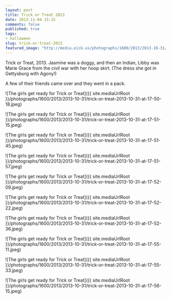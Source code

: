 ```yaml
---
layout: post
title: Trick or Treat 2013
date: 2013-11-04 15:15
comments: false
published: true
tags:
- halloween
slug: trick-or-treat-2013
featured_image: "http://media.eick.us/photographs/1600/2013/2013-10-31/trick-or-treat-2013-10-31-at-17-50-18.jpeg"
---
```

Trick or Treat, 2013.  Jasmine was a doggy, and then an Indian, Libby was Marie Grace from the civil war with her hoop skirt. (The dress she got in Gettysburg with Agony!)

A few of their friends came over and they went in a pack.

![The girls get ready for Trick or Treat]({{ site.mediaUrlRoot }}/photographs/1600/2013/2013-10-31/trick-or-treat-2013-10-31-at-17-50-18.jpeg)

![The girls get ready for Trick or Treat]({{ site.mediaUrlRoot }}/photographs/1600/2013/2013-10-31/trick-or-treat-2013-10-31-at-17-51-15.jpeg)

![The girls get ready for Trick or Treat]({{ site.mediaUrlRoot }}/photographs/1600/2013/2013-10-31/trick-or-treat-2013-10-31-at-17-51-45.jpeg)

![The girls get ready for Trick or Treat]({{ site.mediaUrlRoot }}/photographs/1600/2013/2013-10-31/trick-or-treat-2013-10-31-at-17-51-57.jpeg)

![The girls get ready for Trick or Treat]({{ site.mediaUrlRoot }}/photographs/1600/2013/2013-10-31/trick-or-treat-2013-10-31-at-17-52-09.jpeg)

![The girls get ready for Trick or Treat]({{ site.mediaUrlRoot }}/photographs/1600/2013/2013-10-31/trick-or-treat-2013-10-31-at-17-52-22.jpeg)

![The girls get ready for Trick or Treat]({{ site.mediaUrlRoot }}/photographs/1600/2013/2013-10-31/trick-or-treat-2013-10-31-at-17-52-36.jpeg)

![The girls get ready for Trick or Treat]({{ site.mediaUrlRoot }}/photographs/1600/2013/2013-10-31/trick-or-treat-2013-10-31-at-17-55-11.jpeg)

![The girls get ready for Trick or Treat]({{ site.mediaUrlRoot }}/photographs/1600/2013/2013-10-31/trick-or-treat-2013-10-31-at-17-55-33.jpeg)

![The girls get ready for Trick or Treat]({{ site.mediaUrlRoot }}/photographs/1600/2013/2013-10-31/trick-or-treat-2013-10-31-at-17-56-15.jpeg)
